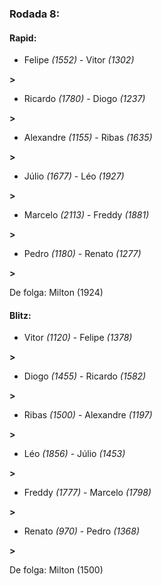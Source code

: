 ### Rodada 8:

#### Rapid:

* Felipe *(1552)*     -     Vitor *(1302)*

 **>** 
* Ricardo *(1780)*     -     Diogo *(1237)*

 **>** 
* Alexandre *(1155)*     -     Ribas *(1635)*

 **>** 
* Júlio *(1677)*     -     Léo *(1927)*

 **>** 
* Marcelo *(2113)*     -     Freddy *(1881)*

 **>** 
* Pedro *(1180)*     -     Renato *(1277)*

 **>** 

De folga: Milton (1924)

#### Blitz:

* Vitor *(1120)*     -     Felipe *(1378)*

 **>** 
* Diogo *(1455)*     -     Ricardo *(1582)*

 **>** 
* Ribas *(1500)*     -     Alexandre *(1197)*

 **>** 
* Léo *(1856)*     -     Júlio *(1453)*

 **>** 
* Freddy *(1777)*     -     Marcelo *(1798)*

 **>** 
* Renato *(970)*     -     Pedro *(1368)*

 **>** 

De folga: Milton (1500)

